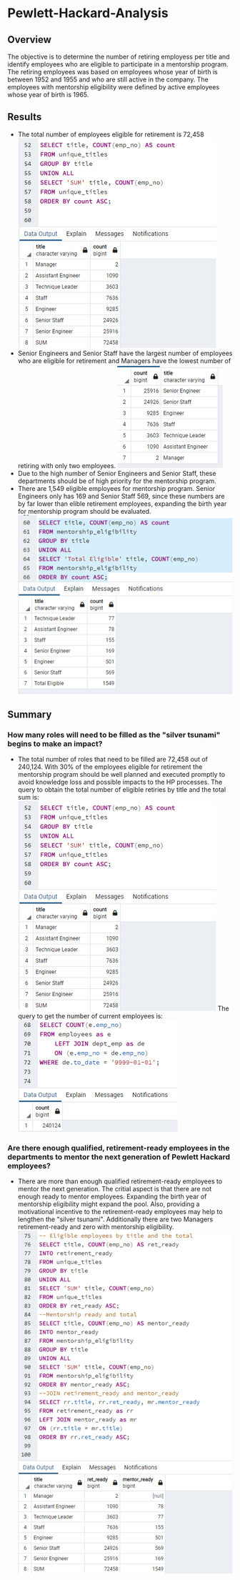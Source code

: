 # Pewlett-Hackard-Analysis

## Overview
The objective is to determine the number of retiring employess per title and identify employees who are eligible to participate in a mentorship program. The retiring employees was based on employees whose year of birth is between 1952 and 1955 and who are still active in the company. The employees with mentorship eligibility were defined by active employees whose year of birth is 1965. 

## Results
- The total number of employees eligible for retirement is 72,458
![Alt text](https://github.com/Jimena-QM/Pewlett-Hackard-Analysis/blob/main/Resources/total_unique_titles.png "Sum of Total Unique Titles")
- Senior Engineers and Senior Staff have the largest number of employees who are eligible for retirement and Managers have the lowest number of retiring with only two employees.
![Alt text](https://github.com/Jimena-QM/Pewlett-Hackard-Analysis/blob/main/Resources/number_emp_by_title_retiring.png "Count of Retiring Employees by Title")
- Due to the high number of Senior Engineers and Senior Staff, these departments should be of high priority for the mentorship program. 
- There are 1,549 eligible employees for mentorship program. Senior Engineers only has 169 and Senior Staff 569, since these numbers are by far lower than elible retirement employees, expanding the birth year for mentorship program should be evaluated. 
![Alt text](https://github.com/Jimena-QM/Pewlett-Hackard-Analysis/blob/main/Resources/total_eligible_mentorship.png "Total of mentorhsip by title")



## Summary
### How many roles will need to be filled as the "silver tsunami" begins to make an impact?
- The total number of roles that need to be filled are 72,458 out of 240,124. With 30% of the employees eligible for retirement the mentorship program should be well planned and executed promptly to avoid knowledge loss and possible impacts to the HP processes. 
    The query to obtain the total number of eligible retiries by title and the total sum is:
![Alt text](https://github.com/Jimena-QM/Pewlett-Hackard-Analysis/blob/main/Resources/total_unique_titles.png "Sum of Total Unique Titles")
    The query to get the number of current employees is:
![Alt text](https://github.com/Jimena-QM/Pewlett-Hackard-Analysis/blob/main/Resources/total_employees.png "Total active employees")
### Are there enough qualified, retirement-ready employees in the departments to mentor the next generation of Pewlett Hackard employees?
- There are more than enough qualified retirement-ready employees to mentor the next generation. The critial aspect is that there are not enough ready to mentor employees. Expanding the birth year of mentorship eligibility might expand the pool. Also, providing a motivational incentive to the retirement-ready employees may help to lengthen the "silver tsunami". Additionally there are two Managers retirement-ready and zero with mentorship eligibility. 
![Alt text](https://github.com/Jimena-QM/Pewlett-Hackard-Analysis/blob/main/Resources/ret_mentor_ready_by_title_total.png "Retirement Ready vs Mentor Ready")
